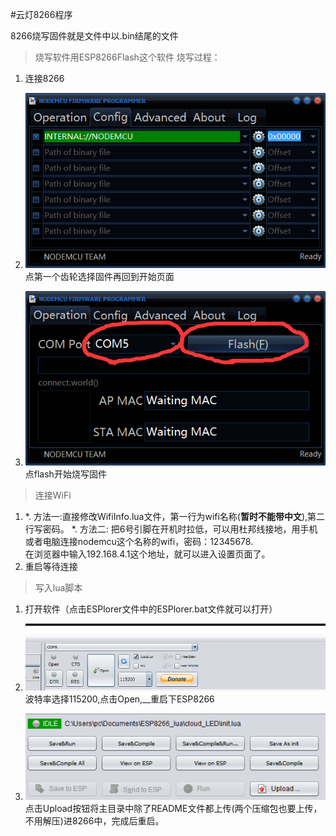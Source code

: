 #云灯8266程序

8266烧写固件就是文件中以.bin结尾的文件

> 烧写软件用ESP8266Flash这个软件
烧写过程：
1. 连接8266

2. ![](/tu/esp8266_1.png)
点第一个齿轮选择固件再回到开始页面

3. ![](/tu/esp8266_2.png)
点flash开始烧写固件


> 连接WiFi
1. *. 方法一:直接修改WifiInfo.lua文件，第一行为wifi名称(__暂时不能带中文__),第二行写密码。
*. 方法二: 把6号引脚在开机时拉低，可以用杜邦线接地，用手机或者电脑连接nodemcu这个名称的wifi，密码：12345678.  
	在浏览器中输入192.168.4.1这个地址，就可以进入设置页面了。  
2. 重启等待连接
	
>写入lua脚本
1. 打开软件（点击ESPlorer文件中的ESPlorer.bat文件就可以打开）

2. ![](/tu/esplorer_1.png)  
波特率选择115200,点击Open,__重启下ESP8266

3.  ![](/tu/esplorer_2.png)  
点击Upload按钮将主目录中除了README文件都上传(两个压缩包也要上传，不用解压)进8266中，完成后重启。